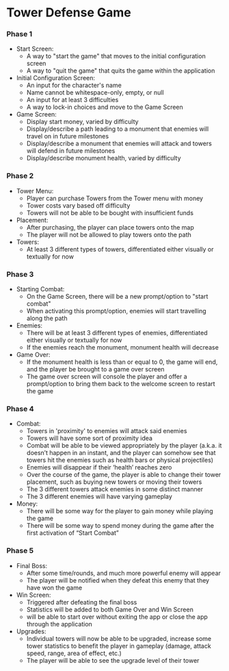 # Tower Defense Game
### Phase 1
- Start Screen:
  - A way to "start the game" that moves to the initial configuration screen
  - A way to "quit the game" that quits the game within the application
- Initial Configuration Screen:
  - An input for the character's name
  - Name cannot be whitespace-only, empty, or null
  - An input for at least 3 difficulties
  - A way to lock-in choices and move to the Game Screen
- Game Screen:
  - Display start money, varied by difficulty
  - Display/describe a path leading to a monument that enemies will travel on in future
milestones
  - Display/describe a monument that enemies will attack and towers will defend in future
milestones
  - Display/describe monument health, varied by difficulty
### Phase 2
- Tower Menu:
  - Player can purchase Towers from the Tower menu with money
  - Tower costs vary based off difficulty
  - Towers will not be able to be bought with insufficient funds
- Placement:
  - After purchasing, the player can place towers onto the map
  - The player will not be allowed to play towers onto the path
- Towers:
  - At least 3 different types of towers, differentiated either visually or
textually for now
### Phase 3
- Starting Combat:
  - On the Game Screen, there will be a new prompt/option to "start combat"
  - When activating this prompt/option, enemies will start travelling along the path
- Enemies:
  - There will be at least 3 different types of enemies, differentiated
either visually or textually for now
  - If the enemies reach the monument, monument health will decrease
- Game Over:
  - If the monument health is less than or equal to 0, the game will end, and the player
be brought to a game over screen
  - The game over screen will console the player and offer a prompt/option to bring
them back to the welcome screen to restart the game
### Phase 4
- Combat:
  - Towers in 'proximity' to enemies will attack said enemies
  - Towers will have some sort of proximity idea
  - Combat will be able to be viewed appropriately by the player (a.k.a. it doesn’t
happen in an instant, and the player can somehow see that towers hit the enemies such
as health bars or physical projectiles)
  - Enemies will disappear if their ‘health’ reaches zero
  - Over the course of the game, the player is able to change their
tower placement, such as buying new towers or moving their towers
  - The 3 different towers 
  attack enemies in some distinct manner
  - The 3 different enemies will have varying gameplay
- Money:
  - There will be some way for the player to gain money while playing the game
  - There will be some way to spend money during the game after the first activation of
“Start Combat”
### Phase 5
- Final Boss:
  - After some time/rounds, and much
more powerful enemy will appear
  - The player will be notified when they defeat this enemy that they have won the
game
- Win Screen:
  - Triggered after defeating the final boss
  - Statistics will be added to both Game Over and Win Screen
  - will be able to start over without exiting the app or close the app through the
application
- Upgrades:
  - Individual towers will now be able to be upgraded, increase some tower statistics to
benefit the player in gameplay (damage, attack speed, range, area of effect, etc.)
  - The player will be able to see the upgrade level of their tower
